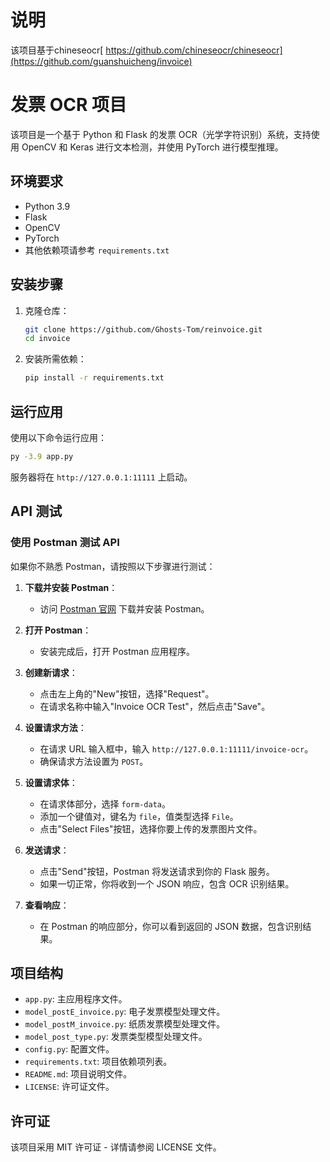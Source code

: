 # 说明

该项目基于chineseocr[ https://github.com/chineseocr/chineseocr](https://github.com/guanshuicheng/invoice)

# 发票 OCR 项目

该项目是一个基于 Python 和 Flask 的发票 OCR（光学字符识别）系统，支持使用 OpenCV 和 Keras 进行文本检测，并使用 PyTorch 进行模型推理。

## 环境要求

- Python 3.9
- Flask
- OpenCV
- PyTorch
- 其他依赖项请参考 `requirements.txt`

## 安装步骤

1. 克隆仓库：
   ```bash
   git clone https://github.com/Ghosts-Tom/reinvoice.git
   cd invoice
   ```

2. 安装所需依赖：
   ```bash
   pip install -r requirements.txt
   ```

## 运行应用

使用以下命令运行应用：
```bash
py -3.9 app.py
```

服务器将在 `http://127.0.0.1:11111` 上启动。

## API 测试

### 使用 Postman 测试 API

如果你不熟悉 Postman，请按照以下步骤进行测试：

1. **下载并安装 Postman**：
   - 访问 [Postman 官网](https://www.postman.com/downloads/) 下载并安装 Postman。

2. **打开 Postman**：
   - 安装完成后，打开 Postman 应用程序。

3. **创建新请求**：
   - 点击左上角的"New"按钮，选择"Request"。
   - 在请求名称中输入"Invoice OCR Test"，然后点击"Save"。

4. **设置请求方法**：
   - 在请求 URL 输入框中，输入 `http://127.0.0.1:11111/invoice-ocr`。
   - 确保请求方法设置为 `POST`。

5. **设置请求体**：
   - 在请求体部分，选择 `form-data`。
   - 添加一个键值对，键名为 `file`，值类型选择 `File`。
   - 点击"Select Files"按钮，选择你要上传的发票图片文件。

6. **发送请求**：
   - 点击"Send"按钮，Postman 将发送请求到你的 Flask 服务。
   - 如果一切正常，你将收到一个 JSON 响应，包含 OCR 识别结果。

7. **查看响应**：
   - 在 Postman 的响应部分，你可以看到返回的 JSON 数据，包含识别结果。

## 项目结构

- `app.py`: 主应用程序文件。
- `model_postE_invoice.py`: 电子发票模型处理文件。
- `model_postM_invoice.py`: 纸质发票模型处理文件。
- `model_post_type.py`: 发票类型模型处理文件。
- `config.py`: 配置文件。
- `requirements.txt`: 项目依赖项列表。
- `README.md`: 项目说明文件。
- `LICENSE`: 许可证文件。

## 许可证

该项目采用 MIT 许可证 - 详情请参阅 LICENSE 文件。



